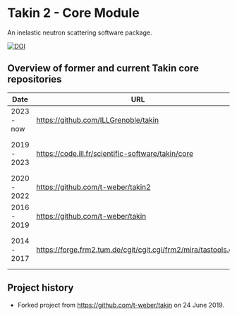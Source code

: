 # Takin 2 - Core Module

An inelastic neutron scattering software package.

[![DOI](https://zenodo.org/badge/DOI/10.5281/zenodo.4117437.svg)](https://doi.org/10.5281/zenodo.4117437)


## Overview of former and current Takin core repositories

|Date        |URL                                                             |Description                                     |
|------------|----------------------------------------------------------------|------------------------------------------------|
|2023 - now  |https://github.com/ILLGrenoble/takin                            |Main repository for Takin 2.                        |
|2019 - 2023 |https://code.ill.fr/scientific-software/takin/core              |Former main development repository for Takin 2. |
|2020 - 2022 |https://github.com/t-weber/takin2                               |Old private repository for Takin 2.             |
|2016 - 2019 |https://github.com/t-weber/takin                                |Old private repository for Takin 1.             |
|2014 - 2017 |https://forge.frm2.tum.de/cgit/cgit.cgi/frm2/mira/tastools.git/ |Former main development repository for Takin 1. |


## Project history

  - Forked project from https://github.com/t-weber/takin on 24 June 2019.
